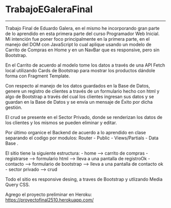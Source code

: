 # TrabajoEGaleraFinal
----------------------------------------
Trabajo Final de Eduardo Galera, en el mismo he incorporando gran parte de lo aprendido en esta primera parte del curso Programador Web Inicial. 
Mi intención fue poner foco principalmente en la primera parte, en el manejo del DOM con JavaScript lo cual aplique usando un modelo de Carrito de Compras en Home y en un NavBar que es responsive, pero sin Bootstrap. 

En el Carrito de acuerdo al modelo tome los datos a través de una API Fetch local utilizando Cards de Bootstrap para mostrar los productos dándole forma con Fragment Template. 

Con respecto al manejo de los datos guardados en la Base de Datos, genere un registro de clientes a través de un formulario hecho con html y algo de Bootstrap a través del cual los clientes ingresan sus datos y se guardan en la Base de Datos y se envía un mensaje de Éxito por dicha gestión. 

El crud se presente en el Sector Privado, donde se renderizan los datos de los clientes y los mismos se pueden eliminar y editar.

Por último organice el Backend de acuerdo a lo aprendido en clase separando el codigo por modulos:  Router - Public - Views/Partials - Data Base . 

El sitio tiene la siguiente estructura: 
                                      - home --> carrito de compras
                                      - registrarse --> formulario html --> lleva a una pantalla de registroOk
                                      - contacto --> formulario de bootstrap --> lleva a una pantalla de contacto ok
                                      - sector privado --> crud

Todo el sitio es responsive desing, a traves de Bootstrap y utlizando Media Query CSS.

Agrego el proyecto preliminar en Heroku: https://proyectofinal2510.herokuapp.com/ 
